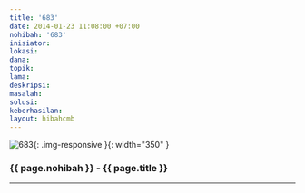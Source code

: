```yaml
---
title: '683'
date: 2014-01-23 11:08:00 +07:00
nohibah: '683'
inisiator:
lokasi:
dana:
topik:
lama:
deskripsi:
masalah:
solusi:
keberhasilan:
layout: hibahcmb
---
```


![683](/static/img/hibahcmb/683.png){: .img-responsive }{: width="350" }

### {{ page.nohibah }} - {{ page.title }}

---
